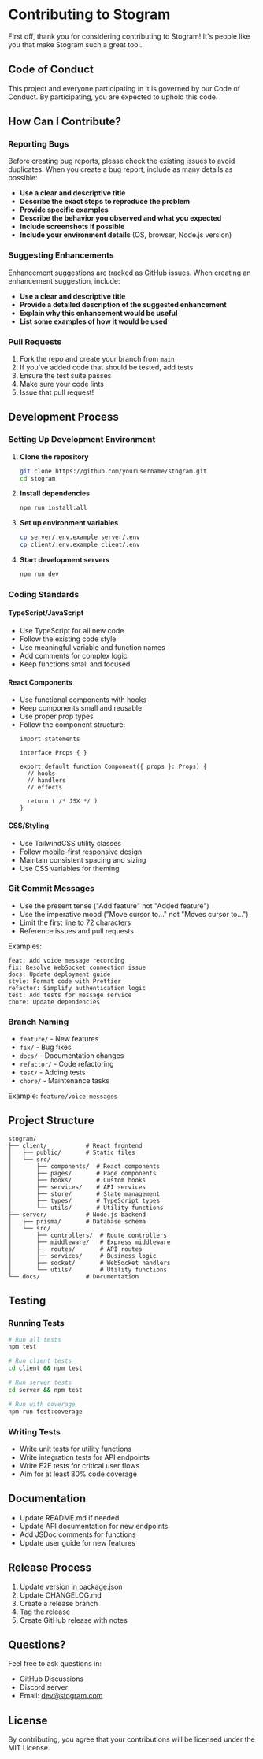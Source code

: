 # Contributing to Stogram

First off, thank you for considering contributing to Stogram! It's people like you that make Stogram such a great tool.

## Code of Conduct

This project and everyone participating in it is governed by our Code of Conduct. By participating, you are expected to uphold this code.

## How Can I Contribute?

### Reporting Bugs

Before creating bug reports, please check the existing issues to avoid duplicates. When you create a bug report, include as many details as possible:

- **Use a clear and descriptive title**
- **Describe the exact steps to reproduce the problem**
- **Provide specific examples**
- **Describe the behavior you observed and what you expected**
- **Include screenshots if possible**
- **Include your environment details** (OS, browser, Node.js version)

### Suggesting Enhancements

Enhancement suggestions are tracked as GitHub issues. When creating an enhancement suggestion, include:

- **Use a clear and descriptive title**
- **Provide a detailed description of the suggested enhancement**
- **Explain why this enhancement would be useful**
- **List some examples of how it would be used**

### Pull Requests

1. Fork the repo and create your branch from `main`
2. If you've added code that should be tested, add tests
3. Ensure the test suite passes
4. Make sure your code lints
5. Issue that pull request!

## Development Process

### Setting Up Development Environment

1. **Clone the repository**
   ```bash
   git clone https://github.com/yourusername/stogram.git
   cd stogram
   ```

2. **Install dependencies**
   ```bash
   npm run install:all
   ```

3. **Set up environment variables**
   ```bash
   cp server/.env.example server/.env
   cp client/.env.example client/.env
   ```

4. **Start development servers**
   ```bash
   npm run dev
   ```

### Coding Standards

#### TypeScript/JavaScript

- Use TypeScript for all new code
- Follow the existing code style
- Use meaningful variable and function names
- Add comments for complex logic
- Keep functions small and focused

#### React Components

- Use functional components with hooks
- Keep components small and reusable
- Use proper prop types
- Follow the component structure:
  ```tsx
  import statements
  
  interface Props { }
  
  export default function Component({ props }: Props) {
    // hooks
    // handlers
    // effects
    
    return ( /* JSX */ )
  }
  ```

#### CSS/Styling

- Use TailwindCSS utility classes
- Follow mobile-first responsive design
- Maintain consistent spacing and sizing
- Use CSS variables for theming

### Git Commit Messages

- Use the present tense ("Add feature" not "Added feature")
- Use the imperative mood ("Move cursor to..." not "Moves cursor to...")
- Limit the first line to 72 characters
- Reference issues and pull requests

Examples:
```
feat: Add voice message recording
fix: Resolve WebSocket connection issue
docs: Update deployment guide
style: Format code with Prettier
refactor: Simplify authentication logic
test: Add tests for message service
chore: Update dependencies
```

### Branch Naming

- `feature/` - New features
- `fix/` - Bug fixes
- `docs/` - Documentation changes
- `refactor/` - Code refactoring
- `test/` - Adding tests
- `chore/` - Maintenance tasks

Example: `feature/voice-messages`

## Project Structure

```
stogram/
├── client/           # React frontend
│   ├── public/       # Static files
│   └── src/
│       ├── components/  # React components
│       ├── pages/       # Page components
│       ├── hooks/       # Custom hooks
│       ├── services/    # API services
│       ├── store/       # State management
│       ├── types/       # TypeScript types
│       └── utils/       # Utility functions
├── server/           # Node.js backend
│   ├── prisma/       # Database schema
│   └── src/
│       ├── controllers/  # Route controllers
│       ├── middleware/   # Express middleware
│       ├── routes/       # API routes
│       ├── services/     # Business logic
│       ├── socket/       # WebSocket handlers
│       └── utils/        # Utility functions
└── docs/             # Documentation
```

## Testing

### Running Tests

```bash
# Run all tests
npm test

# Run client tests
cd client && npm test

# Run server tests
cd server && npm test

# Run with coverage
npm run test:coverage
```

### Writing Tests

- Write unit tests for utility functions
- Write integration tests for API endpoints
- Write E2E tests for critical user flows
- Aim for at least 80% code coverage

## Documentation

- Update README.md if needed
- Update API documentation for new endpoints
- Add JSDoc comments for functions
- Update user guide for new features

## Release Process

1. Update version in package.json
2. Update CHANGELOG.md
3. Create a release branch
4. Tag the release
5. Create GitHub release with notes

## Questions?

Feel free to ask questions in:
- GitHub Discussions
- Discord server
- Email: dev@stogram.com

## License

By contributing, you agree that your contributions will be licensed under the MIT License.
